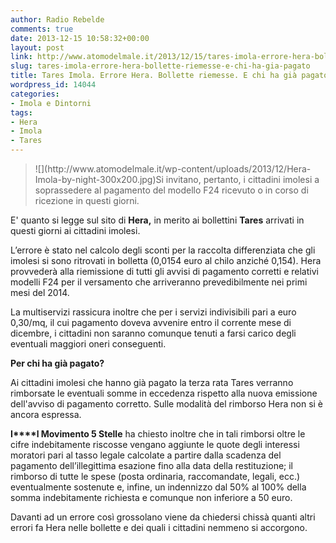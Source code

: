 ```yaml
---
author: Radio Rebelde
comments: true
date: 2013-12-15 10:58:32+00:00
layout: post
link: http://www.atomodelmale.it/2013/12/15/tares-imola-errore-hera-bollette-riemesse-e-chi-ha-gia-pagato/
slug: tares-imola-errore-hera-bollette-riemesse-e-chi-ha-gia-pagato
title: Tares Imola. Errore Hera. Bollette riemesse. E chi ha già pagato?
wordpress_id: 14044
categories:
- Imola e Dintorni
tags:
- Hera
- Imola
- Tares
---
```


<blockquote>![](http://www.atomodelmale.it/wp-content/uploads/2013/12/Hera-Imola-by-night-300x200.jpg)Si invitano, pertanto, i cittadini imolesi a soprassedere al pagamento del modello F24 ricevuto o in corso di ricezione in questi giorni.</blockquote>


E' quanto si legge sul sito di **Hera,** in merito ai bollettini **Tares** arrivati in questi giorni ai cittadini imolesi.

L’errore è stato nel calcolo degli sconti per la raccolta differenziata che gli imolesi si sono ritrovati in bolletta (0,0154 euro al chilo anziché 0,154). Hera provvederà alla riemissione di tutti gli avvisi di pagamento corretti e relativi modelli F24 per il versamento che arriveranno prevedibilmente nei primi mesi del 2014.

La multiservizi rassicura inoltre che per i servizi indivisibili pari a euro 0,30/mq, il cui pagamento doveva avvenire entro il corrente mese di dicembre, i cittadini non saranno comunque tenuti a farsi carico degli eventuali maggiori oneri conseguenti.



**Per chi ha già pagato?**

Ai cittadini imolesi che hanno già pagato la terza rata Tares verranno rimborsate le eventuali somme in eccedenza rispetto alla nuova emissione dell'avviso di pagamento corretto. Sulle modalità del rimborso Hera non si è ancora espressa.

**I****l Movimento 5 Stelle** ha chiesto inoltre che in tali rimborsi oltre le cifre indebitamente riscosse vengano aggiunte le quote degli interessi moratori pari al tasso legale calcolate a partire dalla scadenza del pagamento dell’illegittima esazione fino alla data della restituzione; il rimborso di tutte le spese (posta ordinaria, raccomandate, legali, ecc.) eventualmente sostenute e, infine, un indennizzo dal 50% al 100% della somma indebitamente richiesta e comunque non inferiore a 50 euro.

Davanti ad un errore così grossolano viene da chiedersi chissà quanti altri errori fa Hera nelle bollette e dei quali i cittadini nemmeno si accorgono.

